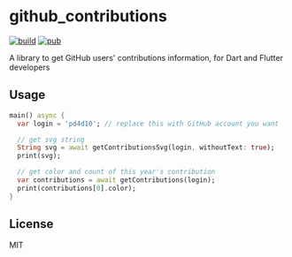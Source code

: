 # github_contributions

[![build](https://img.shields.io/travis/pd4d10/github-contributions.svg)](https://travis-ci.org/pd4d10/github-contributions)
[![pub](https://img.shields.io/pub/v/github_contributions.svg)](https://pub.dartlang.org/packages/github_contributions)

A library to get GitHub users' contributions information, for Dart and Flutter developers

## Usage

```dart
main() async {
  var login = 'pd4d10'; // replace this with GitHub account you want

  // get svg string
  String svg = await getContributionsSvg(login, withoutText: true);
  print(svg);

  // get color and count of this year's contribution
  var contributions = await getContributions(login);
  print(contributions[0].color);
}

```

## License

MIT
